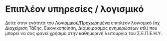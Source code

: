 # Επιπλέον υπηρεσίες / λογισμικό

Δείτε στην ενότητα του [Λογισμικού/Προχωρημένα](../software/advanced/index.md) επιπλέον λογισμικό (πχ Διαχείριση Τάξης, Εικονικοποίηση, Διαμοιρασμός ενημερώσεων κτλ) που μπορεί να σας φανεί χρήσιμο στην καθημερινή λειτουργία του Σ.Ε.Π.Ε.Η.Υ.
